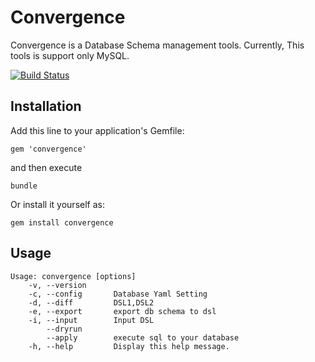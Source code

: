 # Convergence

Convergence is a Database Schema management tools.
Currently, This tools is support only MySQL.

[![Build Status](https://travis-ci.org/nishio-dens/convergence.svg?branch=master)](https://travis-ci.org/nishio-dens/convergence)

## Installation

Add this line to your application's Gemfile:

```
gem 'convergence'
```

and then execute

```
bundle
```

Or install it yourself as:

```
gem install convergence
```

## Usage

```
Usage: convergence [options]
    -v, --version
    -c, --config       Database Yaml Setting
    -d, --diff         DSL1,DSL2
    -e, --export       export db schema to dsl
    -i, --input        Input DSL
        --dryrun
        --apply        execute sql to your database
    -h, --help         Display this help message.
```
